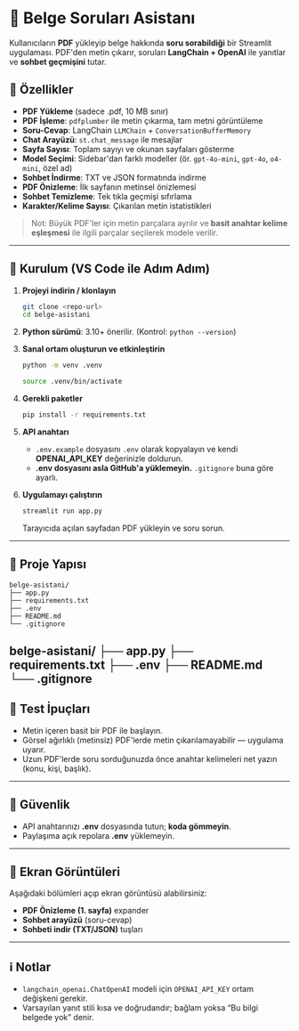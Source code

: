 # 📄 Belge Soruları Asistanı

Kullanıcıların **PDF** yükleyip belge hakkında **soru sorabildiği** bir Streamlit uygulaması. PDF'den metin çıkarır, soruları **LangChain + OpenAI** ile yanıtlar ve **sohbet geçmişini** tutar.

## 🚀 Özellikler
- **PDF Yükleme** (sadece .pdf, 10 MB sınır)
- **PDF İşleme**: `pdfplumber` ile metin çıkarma, tam metni görüntüleme
- **Soru-Cevap**: LangChain `LLMChain` + `ConversationBufferMemory`
- **Chat Arayüzü**: `st.chat_message` ile mesajlar
- **Sayfa Sayısı**: Toplam sayıyı ve okunan sayfaları gösterme
- **Model Seçimi**: Sidebar'dan farklı modeller (ör. `gpt-4o-mini`, `gpt-4o`, `o4-mini`, özel ad)
- **Sohbet İndirme**: TXT ve JSON formatında indirme
- **PDF Önizleme**: İlk sayfanın metinsel önizlemesi
- **Sohbet Temizleme**: Tek tıkla geçmişi sıfırlama
- **Karakter/Kelime Sayısı**: Çıkarılan metin istatistikleri

> Not: Büyük PDF'ler için metin parçalara ayrılır ve **basit anahtar kelime eşleşmesi** ile ilgili parçalar seçilerek modele verilir.

---

## 🧰 Kurulum (VS Code ile Adım Adım)

1. **Projeyi indirin / klonlayın**
   ```bash
   git clone <repo-url>
   cd belge-asistani
   ```

2. **Python sürümü**: 3.10+ önerilir. (Kontrol: `python --version`)

3. **Sanal ortam oluşturun ve etkinleştirin**
   ```bash
   python -m venv .venv
   
   source .venv/bin/activate
   ```

4. **Gerekli paketler**
   ```bash
   pip install -r requirements.txt
   ```

5. **API anahtarı**
   - `.env.example` dosyasını `.env` olarak kopyalayın ve kendi **OPENAI_API_KEY** değerinizle doldurun.
   - **.env dosyasını asla GitHub'a yüklemeyin.** `.gitignore` buna göre ayarlı.

6. **Uygulamayı çalıştırın**
   ```bash
   streamlit run app.py
   ```
   Tarayıcıda açılan sayfadan PDF yükleyin ve soru sorun.

---

## 📁 Proje Yapısı
```
belge-asistani/
├── app.py
├── requirements.txt
├── .env
├── README.md
└── .gitignore
```
belge-asistani/
├── app.py
├── requirements.txt
├── .env
├── README.md
└── .gitignore
---

## 🧪 Test İpuçları
- Metin içeren basit bir PDF ile başlayın.
- Görsel ağırlıklı (metinsiz) PDF'lerde metin çıkarılamayabilir — uygulama uyarır.
- Uzun PDF'lerde soru sorduğunuzda önce anahtar kelimeleri net yazın (konu, kişi, başlık).

---

## 🔐 Güvenlik
- API anahtarınızı **.env** dosyasında tutun; **koda gömmeyin**.
- Paylaşıma açık repolara **.env** yüklemeyin.

---

## 📸 Ekran Görüntüleri
Aşağıdaki bölümleri açıp ekran görüntüsü alabilirsiniz:
- **PDF Önizleme (1. sayfa)** expander
- **Sohbet arayüzü** (soru-cevap)
- **Sohbeti indir (TXT/JSON)** tuşları

---

## ℹ️ Notlar
- `langchain_openai.ChatOpenAI` modeli için `OPENAI_API_KEY` ortam değişkeni gerekir.
- Varsayılan yanıt stili kısa ve doğrudandır; bağlam yoksa “Bu bilgi belgede yok” denir.
